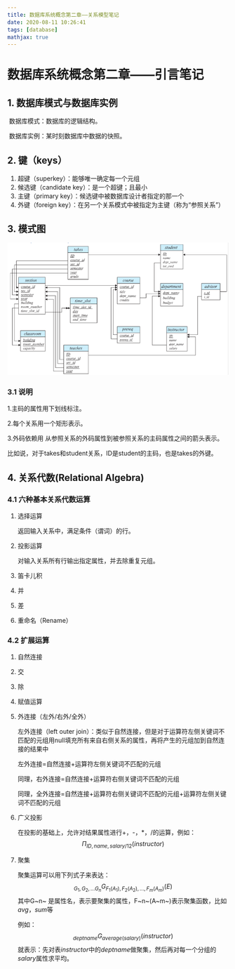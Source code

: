 ```yaml
---
title: 数据库系统概念第二章——关系模型笔记
date: 2020-08-11 10:26:41
tags: [database]
mathjax: true
---
```


# 数据库系统概念第二章——引言笔记

## 1. 数据库模式与数据库实例

​	数据库模式：数据库的逻辑结构。

​	数据库实例：某时刻数据库中数据的快照。



## 2. 键（keys）

1. 超键（superkey）：能够唯一确定每一个元组
2. 候选键（candidate key）：是一个超键；且最小
3. 主键（primary key）：候选键中被数据库设计者指定的那一个
4. 外键（foreign key）：在另一个关系模式中被指定为主键（称为“参照关系”）



## 3. 模式图

![](./数据库第二章笔记/1.png)

### 3.1 说明

1.主码的属性用下划线标注。

2.每个关系用一个矩形表示。

3.外码依赖用 从参照关系的外码属性到被参照关系的主码属性之间的箭头表示。

​	比如说，对于takes和student关系，ID是student的主码，也是takes的外键。



## 4. 关系代数(Relational Algebra)

### 4.1 六种基本关系代数运算

1. 选择运算

   返回输入关系中，满足条件（谓词）的行。

2. 投影运算

   对输入关系所有行输出指定属性，并去除重复元组。

3. 笛卡儿积

4. 并

5. 差

6. 重命名（Rename）

### 4.2 扩展运算

1. 自然连接

2. 交

3. 除

4. 赋值运算

5. 外连接（左外/右外/全外）

   左外连接（left outer join）：类似于自然连接，但是对于运算符左侧关键词不匹配的元组用null填充所有来自右侧关系的属性，再将产生的元组加到自然连接的结果中

   左外连接=自然连接+运算符左侧关键词不匹配的元组

   同理，右外连接=自然连接+运算符右侧关键词不匹配的元组

   同理，全外连接=自然连接+运算符右侧关键词不匹配的元组+运算符左侧关键词不匹配的元组

6. 广义投影

   在投影的基础上，允许对结果属性进行+，-，*，/的运算，例如：
   $$
   Π_{ID,name,salary/12}(instructor)
   $$
   
7. 聚集

   聚集运算可以用下列式子来表达：
   $$
   _{G_1,G_2,...G_n} G _{F_1(A_1),F_2(A_2),...,F_m(A_m)}(E)
   $$
   其中G~n~ 是属性名，表示要聚集的属性，F~n~(A~m~)表示聚集函数，比如$avg$，$sum$等

   例如：
   $$
   _{deptname}G_{average(salary)}(instructor)
   $$
   就表示：先对表$instructor$中的$deptname$做聚集，然后再对每一个分组的$salary$属性求平均。
